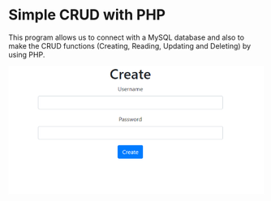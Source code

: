 # Simple CRUD with PHP


This program allows us to connect with a MySQL database and also to make the CRUD functions
(Creating, Reading, Updating and Deleting) by using PHP.

![Project Image](https://github.com/MarianaSouza/Simple_CRUD_PHP/blob/master/create.PNG) 
